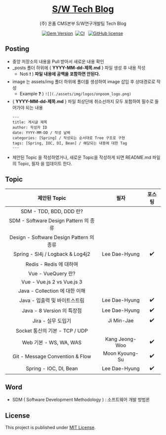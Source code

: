 <!-- markdownlint-disable-next-line -->
<div align="center">

  <!-- markdownlint-disable-next-line -->

# [S/W Tech Blog](https://onpoomswteam.github.io/)

(주) 온품 CMS본부 S/W연구개발팀 Tech Blog

[![Gem Version](https://img.shields.io/gem/v/jekyll-theme-chirpy?color=brightgreen)][gem]&nbsp;
[![CI](https://github.com/cotes2020/jekyll-theme-chirpy/actions/workflows/ci.yml/badge.svg?branch=master&event=push)][ci]
&nbsp;
[![GitHub license](https://img.shields.io/github/license/cotes2020/jekyll-theme-chirpy.svg)][license]&nbsp;
</div>

## Posting

* 중앙 저장소의 내용을 Pull 받아서 새로운 내용 확인
* _posts 폴더 하위에 { **YYYY-MM-dd-제목.md** } 파일 생성 후 내용 작성
  * Noti :exclamation: ) **파일 내용에 공백을 포함하면 안된다.**
* image 는 assets/img 폴더 하위에 폴더를 생성하여 image 삽입 후 상대경로로 작성 <br/>
  * Example :question: ) ```![](./assets/img/logos/onpoom_logo.png)```
* { **YYYY-MM-dd-제목.md** } 파일 최상단에 취소선까지 모두 포함하여 필수로 들어가야 되는 내용
  ```
  ---
  title: 게시글 제목
  author: 작성자 ID
  date: YYYY-MM-DD / 작성 날짜
  categories: [Spring] / 작성되는 순서대로 Tree 구조로 구현
  tags: [Spring, IOC, DI, Bean] / 해당되는 내용에 대한 Tag
  ---
  ```
* 제안된 Topic 을 작성하였거나, 새로운 Topic을 작성하게 되면 README.md 파일의 Topic, 필자 을 업데이트 한다.

## Topic

|               제안된 Topic               |       필자       |        포스팅         |
|:-------------------------------------:|:--------------:|:------------------:|
|        SDM - TDD, BDD, DDD 란?         |                |                    |
|  SDM - Software Design Pattern 의 종류   |                |                    |
| Design - Software Design Pattern 의 종류 |                |                    |
|   Spring - Sl4j / Logback & Log4j2    | Lee Dae-Hyung  | :heavy_check_mark: |
|          Redis - Redis 에 대하여          |                |                    |
|           Vue - VueQuery 란?           |                |                    |
|      Vue - Vue.js 2 vs Vue.js 3       |                |                    |
|       Java - Collection 에 대한 이해       |                |                    |
|          Java - 입출력 및 바이트스트림          | Lee Dae-Hyung  | :heavy_check_mark: |
|        Java - 8 Version 의 특장점         | Lee Dae-Hyung  | :heavy_check_mark: |
|             Jira - 실무 도입기             |   Ji Min-Jae   | :heavy_check_mark: |
|       Socket 통신의 기본 - TCP / UDP       |                |                    |
|         Web 기본 - WS, WA, WAS          | Kang Jeong-Woo | :heavy_check_mark: |
|    Git - Message Convention & Flow    | Moon Kyoung-Su | :heavy_check_mark: |
|        Spring - IOC, DI, Bean         | Lee Dae-Hyung  | :heavy_check_mark: |

## Word
* SDM ( Software Development Methodology ) : 소프트웨어 개발 방법론

## License

This project is published under [MIT License][license].

[gem]: https://rubygems.org/gems/jekyll-theme-chirpy

[ci]: https://github.com/cotes2020/jekyll-theme-chirpy/actions/workflows/ci.yml?query=event%3Apush+branch%3Amaster

[license]: https://github.com/cotes2020/jekyll-theme-chirpy/blob/master/LICENSE
